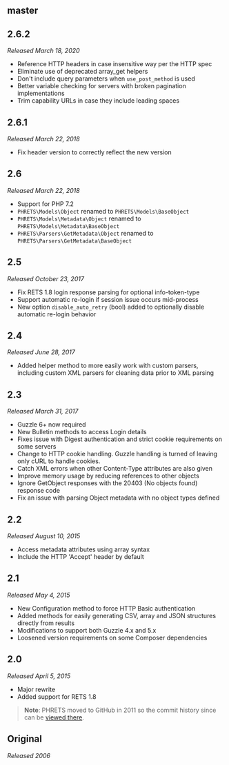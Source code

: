 ## master

## 2.6.2

_Released March 18, 2020_

* Reference HTTP headers in case insensitive way per the HTTP spec
* Eliminate use of deprecated array_get helpers
* Don't include query parameters when `use_post_method` is used
* Better variable checking for servers with broken pagination implementations
* Trim capability URLs in case they include leading spaces

## 2.6.1

_Released March 22, 2018_

* Fix header version to correctly reflect the new version

## 2.6

_Released March 22, 2018_

* Support for PHP 7.2
* `PHRETS\Models\Object` renamed to `PHRETS\Models\BaseObject`
* `PHRETS\Models\Metadata\Object` renamed to `PHRETS\Models\Metadata\BaseObject`
* `PHRETS\Parsers\GetMetadata\Object` renamed to `PHRETS\Parsers\GetMetadata\BaseObject`

## 2.5

_Released October 23, 2017_

- Fix RETS 1.8 login response parsing for optional info-token-type
- Support automatic re-login if session issue occurs mid-process
- New option `disable_auto_retry` (bool) added to optionally disable automatic re-login behavior

## 2.4

_Released June 28, 2017_

- Added helper method to more easily work with custom parsers, including custom XML parsers for cleaning data prior to XML parsing

## 2.3

_Released March 31, 2017_

- Guzzle 6+ now required
- New Bulletin methods to access Login details
- Fixes issue with Digest authentication and strict cookie requirements on some servers
- Change to HTTP cookie handling.  Guzzle handling is turned of leaving only cURL to handle cookies.
- Catch XML errors when other Content-Type attributes are also given
- Improve memory usage by reducing references to other objects
- Ignore GetObject responses with the 20403 (No objects found) response code
- Fix an issue with parsing Object metadata with no object types defined

## 2.2

_Released August 10, 2015_

- Access metadata attributes using array syntax
- Include the HTTP 'Accept' header by default

## 2.1

_Released May 4, 2015_

- New Configuration method to force HTTP Basic authentication
- Added methods for easily generating CSV, array and JSON structures directly from results
- Modifications to support both Guzzle 4.x and 5.x
- Loosened version requirements on some Composer dependencies


## 2.0

_Released April 5, 2015_

- Major rewrite
- Added support for RETS 1.8


> **Note**: PHRETS moved to GitHub in 2011 so the commit history since can be [viewed there](https://github.com/troydavisson/PHRETS/commits/master).

## Original

_Released 2006_
